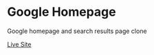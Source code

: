 # Google Homepage

Google homepage and search results page clone

[Live Site](https://tildadares.github.io/the_odin_project/google-homepage/)
